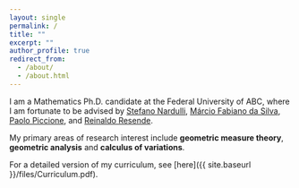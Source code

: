 ```yaml
---
layout: single
permalink: /
title: ""
excerpt: ""
author_profile: true
redirect_from: 
  - /about/
  - /about.html
---
```


I am a Mathematics Ph.D. candidate at the Federal University of ABC, where I am fortunate to be advised by [Stefano Nardulli](http://professor.ufabc.edu.br/~stefano.nardulli/index.html), [Márcio Fabiano da Silva](http://lattes.cnpq.br/7618767393745018), [Paolo Piccione](https://www.ime.usp.br/~piccione/), and [Reinaldo Resende](https://www.math.cmu.edu/~rresende/).

My primary areas of research interest include **geometric measure theory**, **geometric analysis** and **calculus of variations**.

For a detailed version of my curriculum, see [here]({{ site.baseurl }}/files/Curriculum.pdf).
